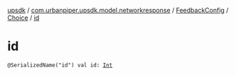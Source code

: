 [upsdk](../../../index.md) / [com.urbanpiper.upsdk.model.networkresponse](../../index.md) / [FeedbackConfig](../index.md) / [Choice](index.md) / [id](./id.md)

# id

`@SerializedName("id") val id: `[`Int`](https://kotlinlang.org/api/latest/jvm/stdlib/kotlin/-int/index.html)